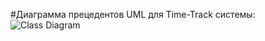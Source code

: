 #Диаграмма прецедентов UML для Time-Track системы:
![Class Diagram](//www.plantuml.com/plantuml/png/XLJDQXDH5DxVfxXaFmlRf0iHgRXf5WMf4TT3EiPWdC1aiX8XFqI558ehHV17ds1CEdP8siahdFj6VkVaTYPp2LeevCvyF-Tyvzmv7iH-50zVzrGlU17hkA-ZRkTbhC-xKT2Ek_rG-Usu7-aQ_J1JMb5E2_nVKMOcbDBQNDIqFz2dVkXtWgZ0VZPZsW2tfbi7-RmVlIg1pPOdoDIyeumIu3CpDXD1DbjASGr-sEa5qFmfxrZhXX9jfkOzQ1F-EGBpD-NyW9QKQrhW4SDIjg_fDqhZRpW8slvWgvJJDNf8-3Mb6eVaxcWknVpPutiEwIibCE0Iyz9nOkOQBB0h8cnkPGuScM_S0wCaoTN_oxSwXuxE5_1lpGJ8dBFLj96VIwR2Oam9wyoBAQJRvlRtMdV4F-7z0ZeZym74VuJKS8Y_G9enGeOpvlxWoKM0UiMAz8SVMlgHUgkKtHtjUGyvTdrVbmD2WnTEieetg80VCDoEXi6xevbMeOU0El5dJ2bMoGdUAQpEzEyIiaHZoMxkLSy6I9KqitqTDLiMVYGUbR0oK6rdu_82eBVYhhdtWYiIntKvT2aInvKqVsEtwidfqpkLapDlLzzEwEIiSFc8b6Qqv0l043Cgfhk7zwZTxW_3k1jsbEAHFl0yDjkEDiFUpgGUxluQPCdK6JP6acdAAgMRETJgh8RA92e9AMLyAI2vmcFEIvkB84wNA33dCgqi5WJIKzl53C8D6K9PkcF06xOZRcPyMAD_JXl2zciaVdYqGVo9b7mSXEVullu5)
